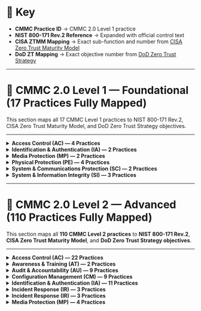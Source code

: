 # 🔑 Key
- **CMMC Practice ID** → CMMC 2.0 Level 1 practice  
- **NIST 800-171 Rev.2 Reference** → Expanded with official control text  
- **CISA ZTMM Mapping** → Exact sub-function and number from [CISA Zero Trust Maturity Model](https://learn.microsoft.com/en-us/security/zero-trust/cisa-zero-trust-maturity-model-intro)  
- **DoD ZT Mapping** → Exact objective number from [DoD Zero Trust Strategy](https://learn.microsoft.com/en-us/security/zero-trust/dod-zero-trust-strategy-intro)

---
  
# 📘 CMMC 2.0 Level 1 — Foundational (17 Practices Fully Mapped)

This section maps all 17 CMMC Level 1 practices to NIST 800-171 Rev.2, CISA Zero Trust Maturity Model, and DoD Zero Trust Strategy objectives.

---

<details><summary><b>Access Control (AC) — 4 Practices</b></summary>
<p>

| CMMC Practice ID | NIST 800-171 Rev.2 Requirement | CISA ZTMM Mapping | DoD Zero Trust Mapping |
|------------------|--------------------------------|-------------------|-------------------------|
| **AC.L1-3.1.1** Limit system access to authorized users | 3.1.1 — Limit system access to authorized users, processes acting on behalf of authorized users, or devices (including other systems). | **Identity 1.1** — Centralized identity stores | **Identity 1.1** — Centralized Identity Stores |
| **AC.L1-3.1.2** Limit system access to processes acting on behalf of authorized users | 3.1.2 — Limit system access to processes acting on behalf of authorized users. | **Workloads 1.1** — Service account & workload authentication | **Apps/Workloads 1.1** — Secure Application Workload Identity |
| **AC.L1-3.1.20** Verify and control/limit connections to external systems | 3.1.20 — Verify and control/limit connections to external systems. | **Networks 1.1** — Boundary enforcement | **Networks 1.1** — Segmentation Enforcement at Boundaries |
| **AC.L1-3.1.22** Control information posted or processed on publicly accessible systems | 3.1.22 — Control information posted or processed on publicly accessible systems. | **Data 1.2** — Data classification and labeling | **Data 1.2** — Labeling & Categorization |

</p>
</details>

<details><summary><b>Identification & Authentication (IA) — 2 Practices</b></summary>
<p>

| CMMC Practice ID | NIST 800-171 Rev.2 Requirement | CISA ZTMM Mapping | DoD Zero Trust Mapping |
|------------------|--------------------------------|-------------------|-------------------------|
| **IA.L1-3.5.1** Identify users before granting access | 3.5.1 — Identify system users, processes acting on behalf of users, or devices before allowing access. | **Identity 1.2** — Identity proofing & basic authentication | **Identity 1.2** — Identity Proofing |
| **IA.L1-3.5.2** Authenticate users using MFA | 3.5.2 — Authenticate (or verify) identities before granting access. | **Identity 2.1** — MFA adoption | **Identity 2.1** — Strong Multi-Factor Authentication |

</p>
</details>

<details><summary><b>Media Protection (MP) — 2 Practices</b></summary>
<p>

| CMMC Practice ID | NIST 800-171 Rev.2 Requirement | CISA ZTMM Mapping | DoD Zero Trust Mapping |
|------------------|--------------------------------|-------------------|-------------------------|
| **MP.L1-3.8.3** Sanitize or destroy media before disposal | 3.8.3 — Sanitize or destroy system media containing FCI before disposal or release. | **Data 1.3** — Data sanitization & lifecycle management | **Data 1.3** — Data Retention & Sanitization |
| **MP.L1-3.8.4** Mark media with necessary safeguarding markings | 3.8.4 — Mark media with necessary CUI/safeguarding markings. | **Data 1.2** — Data labeling & classification | **Data 1.2** — Labeling & Categorization |

</p>
</details>

<details><summary><b>Physical Protection (PE) — 4 Practices</b></summary>
<p>

| CMMC Practice ID | NIST 800-171 Rev.2 Requirement | CISA ZTMM Mapping | DoD Zero Trust Mapping |
|------------------|--------------------------------|-------------------|-------------------------|
| **PE.L1-3.10.1** Limit physical access to systems and environments | 3.10.1 — Limit physical access to organizational systems, equipment, and environments. | **Devices 1.1** — Physical access enforcement | **Devices 1.1** — Physical Access Enforcement |
| **PE.L1-3.10.3** Escort visitors and monitor visitor activity | 3.10.3 — Escort visitors and monitor visitor activity. | **Devices 1.2** — Visitor control & monitoring | **Devices 1.2** — Visitor Control & Monitoring |
| **PE.L1-3.10.4** Maintain audit logs of physical access | 3.10.4 — Maintain audit logs of physical access. | **Visibility 1.1** — Physical/logical audit logging | **Visibility 1.1** — Audit Logging |
| **PE.L1-3.10.5** Control and manage physical access devices | 3.10.5 — Control and manage physical access devices. | **Devices 1.3** — Access device management | **Devices 1.3** — Physical Access Device Mgmt |

</p>
</details>

<details><summary><b>System & Communications Protection (SC) — 2 Practices</b></summary>
<p>

| CMMC Practice ID | NIST 800-171 Rev.2 Requirement | CISA ZTMM Mapping | DoD Zero Trust Mapping |
|------------------|--------------------------------|-------------------|-------------------------|
| **SC.L1-3.13.1** Monitor, control, and protect communications | 3.13.1 — Monitor, control, and protect organizational communications at external and key internal boundaries. | **Networks 1.2** — Secure communications & traffic inspection | **Networks 1.2** — Secure Comms Mgmt |
| **SC.L1-3.13.5** Use subnetworks for public system components | 3.13.5 — Implement subnetworks for publicly accessible system components. | **Networks 1.3** — Network segmentation/zoning | **Networks 1.3** — DMZs & Segmentation |

</p>
</details>

<details><summary><b>System & Information Integrity (SI) — 3 Practices</b></summary>
<p>

| CMMC Practice ID | NIST 800-171 Rev.2 Requirement | CISA ZTMM Mapping | DoD Zero Trust Mapping |
|------------------|--------------------------------|-------------------|-------------------------|
| **SI.L1-3.14.1** Identify, report, and correct flaws | 3.14.1 — Identify, report, and correct information and system flaws in a timely manner. | **Visibility 1.2** — Vulnerability visibility & patching | **Visibility 1.2** — Vulnerability Mgmt |
| **SI.L1-3.14.2** Provide protection from malicious code | 3.14.2 — Provide protection from malicious code at system boundaries and endpoints. | **Devices 1.4** — Endpoint/AV protection | **Devices 1.4** — Malware Protection |
| **SI.L1-3.14.5** Perform periodic scans and real-time protection | 3.14.5 — Perform periodic scans and real-time protection of files from malicious code. | **Devices 1.5** — Endpoint scanning & EDR | **Devices 1.5** — Real-Time Endpoint Protection |

</p>
</details>


---



# 📗 CMMC 2.0 Level 2 — Advanced (110 Practices Fully Mapped)

This section maps all **110 CMMC Level 2 practices** to **NIST 800-171 Rev.2**, **CISA Zero Trust Maturity Model**, and **DoD Zero Trust Strategy objectives**.

---

<details><summary><b>Access Control (AC) — 22 Practices</b></summary>
<p>

| CMMC Practice ID | NIST 800-171 Rev.2 Requirement | CISA ZTMM Mapping | DoD Zero Trust Mapping |
|------------------|--------------------------------|-------------------|-------------------------|
| **AC.L2-3.1.3** Control the flow of CUI | 3.1.3 — Control the flow of CUI in information systems. | **Data 1.1** — Data Flow Protections | **Data 1.1** — Controlled Data Flow |
| **AC.L2-3.1.4** Separate duties of individuals | 3.1.4 — Separate the duties of individuals to reduce risk of collusion. | **Identity 2.2** — Least Privilege Enforcement | **Identity 2.2** — Role-Based Access Controls |
| **AC.L2-3.1.5** Employ least privilege | 3.1.5 — Employ the principle of least privilege. | **Identity 2.2** — Least Privilege Enforcement | **Identity 2.2** — Privileged Access Controls |
| **AC.L2-3.1.6** Use non-privileged accounts | 3.1.6 — Use non-privileged accounts or roles when accessing non-security functions. | **Identity 2.3** — Privilege Separation | **Identity 2.3** — Admin vs User Separation |
| **AC.L2-3.1.7** Prevent non-privileged users from executing privileged functions | 3.1.7 — Prevent non-privileged users from executing privileged functions. | **Identity 2.4** — Privileged Activity Monitoring | **Identity 2.4** — Privileged Function Monitoring |
| **AC.L2-3.1.8** Limit unsuccessful logon attempts | 3.1.8 — Limit unsuccessful logon attempts. | **Identity 1.3** — Session Protections | **Identity 1.3** — Account Lockout Controls |
| **AC.L2-3.1.9** Provide privacy/security notices | 3.1.9 — Provide privacy/security notices consistent with law. | **Visibility 1.3** — User Awareness | **Visibility 1.3** — User Notification/Audit |
| **AC.L2-3.1.10** Use session lock | 3.1.10 — Use session lock with pattern-hiding displays. | **Devices 1.6** — Session Timeout Enforcement | **Devices 1.6** — Idle Timeout Enforcement |
| **AC.L2-3.1.11** Terminate session after inactivity | 3.1.11 — Terminate sessions after inactivity. | **Identity 1.3** — Session Management | **Identity 1.3** — Session Termination Controls |
| **AC.L2-3.1.12** Monitor/control remote sessions | 3.1.12 — Monitor/control remote access. | **Networks 2.1** — Secure Remote Access | **Networks 2.1** — Remote Access Controls |
| **AC.L2-3.1.13** Encrypt remote access | 3.1.13 — Use cryptography to protect remote access. | **Data 2.1** — Encryption of Data in Transit | **Data 2.1** — Encrypted Remote Access |
| **AC.L2-3.1.14** Route remote access via managed points | 3.1.14 — Route remote access through managed access points. | **Networks 2.2** — Controlled Ingress/Egress | **Networks 2.2** — Remote Gateway Enforcement |
| **AC.L2-3.1.15** Authorize remote privileged commands | 3.1.15 — Authorize remote execution of privileged commands. | **Identity 2.4** — Privileged Session Monitoring | **Identity 2.4** — Remote Privileged Control |
| **AC.L2-3.1.16** Authorize wireless access | 3.1.16 — Authorize wireless access prior to connections. | **Networks 1.4** — Wireless Access Controls | **Networks 1.4** — Wireless Access Enforcement |
| **AC.L2-3.1.17** Protect wireless with auth/encryption | 3.1.17 — Protect wireless access using auth & encryption. | **Networks 2.3** — Wireless Encryption Enforcement | **Networks 2.3** — Secure Wireless Controls |
| **AC.L2-3.1.18** Control connection of mobile devices | 3.1.18 — Control connection of mobile devices. | **Devices 2.1** — Mobile Device Protections | **Devices 2.1** — Mobile Device Access Control |
| **AC.L2-3.1.19** Encrypt CUI on mobile devices | 3.1.19 — Encrypt CUI on mobile devices. | **Data 2.2** — Mobile Data Encryption | **Data 2.2** — Encrypted Mobile Storage |
| **AC.L2-3.1.21** Limit use of portable storage | 3.1.21 — Limit use of portable storage devices. | **Data 2.3** — Removable Media Protections | **Data 2.3** — Portable Media Controls |
| **AC.L2-3.1.23** Control remote access methods | 3.1.23 — Control remote access methods. | **Networks 2.4** — Remote Access Enforcement | **Networks 2.4** — Remote Access Enforcement |
| **AC.L2-3.1.24** Authorize remote access | 3.1.24 — Authorize remote access prior to connection. | **Networks 2.5** — Remote Access Authorization | **Networks 2.5** — Remote Access Authorization |
| **AC.L2-3.1.25** Separate tunneling mechanisms | 3.1.25 — Separate user and device tunneling mechanisms. | **Networks 2.6** — Tunnel Separation | **Networks 2.6** — Tunneling Separation |
| **AC.L2-3.1.26** Employ cryptographic separation | 3.1.26 — Employ cryptographic separation for remote sessions. | **Data 2.4** — Advanced Encryption Protections | **Data 2.4** — Cryptographic Session Isolation |

</p>
</details>

<details><summary><b>Awareness & Training (AT) — 2 Practices</b></summary>
<p>

| CMMC Practice ID | NIST 800-171 Rev.2 Requirement | CISA ZTMM Mapping | DoD Zero Trust Mapping |
|------------------|--------------------------------|-------------------|-------------------------|
| **AT.L2-3.2.1** Ensure awareness training | 3.2.1 — Ensure managers, system admins, and users are aware of security risks. | **Visibility 1.4** — Awareness & Training | **Visibility 1.4** — Workforce Cyber Awareness |
| **AT.L2-3.2.2** Role-specific security training | 3.2.2 — Ensure personnel are adequately trained to perform their duties. | **Visibility 1.5** — Role-Based Awareness | **Visibility 1.5** — Role-Based Cyber Training |

</p>
</details>

<details><summary><b>Audit & Accountability (AU) — 9 Practices</b></summary>
<p>

| CMMC Practice ID | NIST 800-171 Rev.2 Requirement | CISA ZTMM Mapping | DoD Zero Trust Mapping |
|------------------|--------------------------------|-------------------|-------------------------|
| **AU.L2-3.3.1** Create, protect, and retain audit records | 3.3.1 — Create and retain system audit records to enable monitoring, analysis, investigation, and reporting. | **Visibility 1.1** — Audit logging and visibility | **Visibility 1.1** — Enterprise Audit & Logging |
| **AU.L2-3.3.2** Ensure individual accountability in audit records | 3.3.2 — Ensure that audit records contain information to establish individual accountability. | **Visibility 1.2** — Correlation of user activity | **Visibility 1.2** — Individual Accountability in Logs |
| **AU.L2-3.3.3** Review and update audit events | 3.3.3 — Review and update audited events periodically. | **Visibility 1.3** — Continuous monitoring | **Visibility 1.3** — Audit Event Governance |
| **AU.L2-3.3.4** Alert in response to audit processing failures | 3.3.4 — Alert in the event of audit processing failures. | **Visibility 2.1** — Real-time alerting | **Visibility 2.1** — Audit Failure Detection |
| **AU.L2-3.3.5** Correlate audit review and analysis | 3.3.5 — Correlate audit review, analysis, and reporting processes for indications of misuse. | **Visibility 2.2** — Centralized log correlation | **Visibility 2.2** — SIEM & Correlation |
| **AU.L2-3.3.6** Provide audit reduction and report generation | 3.3.6 — Provide audit reduction and report generation to support investigations. | **Visibility 2.3** — Audit reporting capabilities | **Visibility 2.3** — Log Analytics & Reporting |
| **AU.L2-3.3.7** Provide audit record reduction before long-term storage | 3.3.7 — Provide audit reduction and record storage management before long-term storage. | **Visibility 2.4** — Audit lifecycle management | **Visibility 2.4** — Log Retention & Storage Controls |
| **AU.L2-3.3.8** Protect audit information | 3.3.8 — Protect audit information and tools from unauthorized access. | **Data 1.1** — Protect sensitive data (logs) | **Data 1.1** — Log Protection & Security |
| **AU.L2-3.3.9** Limit management of audit logging | 3.3.9 — Limit management of audit logging functionality to privileged users. | **Identity 2.4** — Privileged session management | **Identity 2.4** — Admin-only Log Management |

</p>
</details>

<details><summary><b>Configuration Management (CM) — 9 Practices</b></summary>
<p>

| CMMC Practice ID | NIST 800-171 Rev.2 Requirement | CISA ZTMM Mapping | DoD Zero Trust Mapping |
|------------------|--------------------------------|-------------------|-------------------------|
| **CM.L2-3.4.1** Establish and maintain baseline configuration | 3.4.1 — Establish and maintain baseline configurations and inventories of organizational systems. | **Devices 1.1** — Asset inventory & baseline mgmt | **Devices 1.1** — Baseline Configuration Enforcement |
| **CM.L2-3.4.2** Establish and enforce security configuration settings | 3.4.2 — Establish and enforce security configuration settings for IT products. | **Devices 1.2** — Secure baseline enforcement | **Devices 1.2** — Hardened Configuration Standards |
| **CM.L2-3.4.3** Track, review, and approve/disapprove system changes | 3.4.3 — Track, review, approve, or disapprove changes to organizational systems. | **Visibility 1.2** — Change tracking | **Visibility 1.2** — Configuration Change Auditing |
| **CM.L2-3.4.4** Analyze security impact of changes | 3.4.4 — Analyze the security impact of changes prior to implementation. | **Visibility 1.3** — Risk-based change control | **Visibility 1.3** — Security Impact Analysis |
| **CM.L2-3.4.5** Define, document, approve, and enforce access restrictions associated with changes | 3.4.5 — Define, document, approve, and enforce access restrictions associated with system changes. | **Identity 2.2** — Privileged access enforcement | **Identity 2.2** — Change Authorization Controls |
| **CM.L2-3.4.6** Employ least functionality | 3.4.6 — Employ the principle of least functionality by configuring systems to provide only essential capabilities. | **Workloads 1.1** — Application/service hardening | **Apps/Workloads 1.1** — Least Functionality Enforcement |
| **CM.L2-3.4.7** Restrict use of nonessential functions | 3.4.7 — Restrict, disable, or prevent use of nonessential functions, ports, protocols, and services. | **Networks 1.2** — Restrict nonessential services | **Networks 1.2** — Protocol/Port Control |
| **CM.L2-3.4.8** Apply deny-by-exception policy to prevent unauthorized software execution | 3.4.8 — Apply deny-all, permit-by-exception policy to prevent unauthorized software execution. | **Devices 2.3** — Application allowlisting | **Devices 2.3** — Whitelisting & App Control |
| **CM.L2-3.4.9** Control and monitor user-installed software | 3.4.9 — Control and monitor the use of user-installed software. | **Devices 2.4** — Software execution monitoring | **Devices 2.4** — Unauthorized Software Control |

</p>
</details>

<details><summary><b>Identification & Authentication (IA) — 11 Practices</b></summary>
<p>

| CMMC Practice ID | NIST 800-171 Rev.2 Requirement | CISA ZTMM Mapping | DoD Zero Trust Mapping |
|------------------|--------------------------------|-------------------|-------------------------|
| **IA.L2-3.5.3** Use multifactor authentication for local and network access | 3.5.3 — Use multifactor authentication for local and network access to privileged and non-privileged accounts. | **Identity 2.1** — MFA adoption | **Identity 2.1** — Strong MFA Enforcement |
| **IA.L2-3.5.4** Employ replay-resistant authentication mechanisms | 3.5.4 — Employ replay-resistant authentication mechanisms for network access. | **Identity 2.5** — Replay resistance | **Identity 2.5** — Replay-Resistant Authentication |
| **IA.L2-3.5.5** Prevent reuse of identifiers for a defined period | 3.5.5 — Prevent reuse of identifiers for a defined period. | **Identity 1.4** — Account lifecycle mgmt | **Identity 1.4** — Identifier Management |
| **IA.L2-3.5.6** Disable identifiers after period of inactivity | 3.5.6 — Disable identifiers after a defined period of inactivity. | **Identity 1.4** — Account lifecycle mgmt | **Identity 1.4** — Account Deactivation Controls |
| **IA.L2-3.5.7** Enforce password complexity and change of characters | 3.5.7 — Enforce a minimum password complexity and change of characters when new passwords are created. | **Identity 1.5** — Credential strength | **Identity 1.5** — Password Complexity Enforcement |
| **IA.L2-3.5.8** Prohibit password reuse for a number of generations | 3.5.8 — Prohibit password reuse for a specified number of generations. | **Identity 1.5** — Credential lifecycle mgmt | **Identity 1.5** — Password Reuse Prevention |
| **IA.L2-3.5.9** Allow temporary password use with immediate change requirement | 3.5.9 — Allow temporary password use only with immediate change requirement. | **Identity 1.6** — Temporary credential issuance | **Identity 1.6** — Temporary Password Enforcement |
| **IA.L2-3.5.10** Store and transmit only cryptographically-protected passwords | 3.5.10 — Store and transmit only cryptographically-protected passwords. | **Data 2.1** — Protect credentials in transit/storage | **Data 2.1** — Credential Encryption |
| **IA.L2-3.5.11** Obscure feedback of authentication information | 3.5.11 — Obscure feedback of authentication information during entry. | **Identity 1.7** — Authentication UX protections | **Identity 1.7** — Credential Input Protection |
| **IA.L2-3.5.12** Use cryptographic modules that comply with FIPS standards | 3.5.12 — Use FIPS-validated cryptographic modules when used to protect information. | **Data 2.5** — Use of FIPS 140-validated crypto | **Data 2.5** — FIPS-Compliant Cryptography |
| **IA.L2-3.5.13** Ensure cryptographic modules are up to date | 3.5.13 — Ensure cryptographic modules are up to date and replaced when revoked/compromised. | **Data 2.5** — Cryptographic module validation | **Data 2.5** — Approved Crypto Module Mgmt |

</p>
</details>

<details><summary><b>Incident Response (IR) — 3 Practices</b></summary>
<p>

| CMMC Practice ID | NIST 800-171 Rev.2 Requirement | CISA ZTMM Mapping | DoD Zero Trust Mapping |
|------------------|--------------------------------|-------------------|-------------------------|
| **IR.L2-3.6.1** Establish an operational incident-handling capability | 3.6.1 — Establish an operational incident-handling capability for organizational systems that includes preparation, detection, analysis, containment, recovery, and user response activities. | **Visibility 2.1** — Incident detection & response | **Visibility 2.1** — Incident Response Program |
| **IR.L2-3.6.2** Track, document, and report incidents to appropriate officials | 3.6.2 — Track, document, and report incidents to organizational officials and/or authorities. | **Visibility 2.2** — Incident tracking & reporting | **Visibility 2.2** — Incident Documentation & Reporting |
| **IR.L2-3.6.3** Test the organizational incident response capability | 3.6.3 — Test the organizational incident response capability. | **Visibility 2.3** — Response exercises & simulations | **Visibility 2.3** — IR Capability Testing |

</p>
</details>

<details><summary><b>Incident Response (IR) — 3 Practices</b></summary>
<p>

| CMMC Practice ID | NIST 800-171 Rev.2 Requirement | CISA ZTMM Mapping | DoD Zero Trust Mapping |
|------------------|--------------------------------|-------------------|-------------------------|
| **IR.L2-3.6.1** Establish an operational incident-handling capability | 3.6.1 — Establish an operational incident-handling capability for organizational systems that includes preparation, detection, analysis, containment, recovery, and user response activities. | **Visibility 2.1** — Incident detection & response | **Visibility 2.1** — Incident Response Program |
| **IR.L2-3.6.2** Track, document, and report incidents to appropriate officials | 3.6.2 — Track, document, and report incidents to organizational officials and/or authorities. | **Visibility 2.2** — Incident tracking & reporting | **Visibility 2.2** — Incident Documentation & Reporting |
| **IR.L2-3.6.3** Test the organizational incident response capability | 3.6.3 — Test the organizational incident response capability. | **Visibility 2.3** — Response exercises & simulations | **Visibility 2.3** — IR Capability Testing |

</p>
</details>

<details><summary><b>Media Protection (MP) — 4 Practices</b></summary>
<p>

| CMMC Practice ID | NIST 800-171 Rev.2 Requirement | CISA ZTMM Mapping | DoD Zero Trust Mapping |
|------------------|--------------------------------|-------------------|-------------------------|
| **MP.L2-3.8.1** Protect system media, both paper and digital | 3.8.1 — Protect (i.e., physically control and securely store) system media containing CUI, both paper and digital. | **Data 1.1** — Data storage protections | **Data 1.1** — CUI Media Protection |
| **MP.L2-3.8.2** Limit access to CUI on system media | 3.8.2 — Limit access to CUI on system media to authorized users. | **Identity 2.2** — Least privilege enforcement | **Identity 2.2** — Media Access Controls |
| **MP.L2-3.8.5** Control the use of removable media on systems | 3.8.5 — Control the use of removable media on system components. | **Data 2.3** — Removable media protections | **Data 2.3** — Portable Media Control |
| **MP.L2-3.8.6** Prohibit the use of portable storage devices when nonessential | 3.8.6 — Prohibit the use of portable storage devices when such devices have no identifiable business purpose. | **Data 2.3** — Media usage enforcement | **Data 2.3** — Prohibited Media Enforcement |

</p>
</details>



